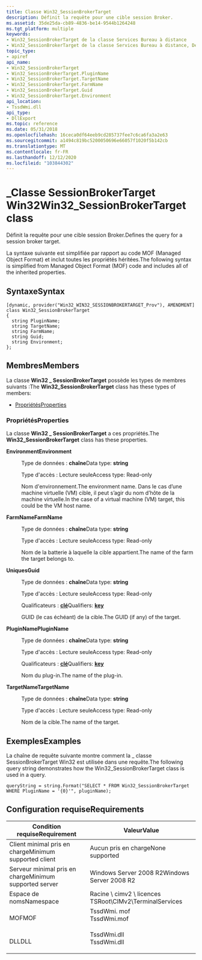 ```yaml
---
title: Classe Win32_SessionBrokerTarget
description: Définit la requête pour une cible session Broker.
ms.assetid: 35de25da-cb89-4836-be14-9544b1264248
ms.tgt_platform: multiple
keywords:
- Win32_SessionBrokerTarget de la classe Services Bureau à distance
- Win32_SessionBrokerTarget de la classe Services Bureau à distance, Description
topic_type:
- apiref
api_name:
- Win32_SessionBrokerTarget
- Win32_SessionBrokerTarget.PluginName
- Win32_SessionBrokerTarget.TargetName
- Win32_SessionBrokerTarget.FarmName
- Win32_SessionBrokerTarget.Guid
- Win32_SessionBrokerTarget.Environment
api_location:
- TssdWmi.dll
api_type:
- DllExport
ms.topic: reference
ms.date: 05/31/2018
ms.openlocfilehash: 16ceca0df64eeb9cd285737fee7c6ca6fa3a2e63
ms.sourcegitcommit: a1494c819bc5200050696e66057f1020f5b142cb
ms.translationtype: MT
ms.contentlocale: fr-FR
ms.lasthandoff: 12/12/2020
ms.locfileid: "103844302"
---
```

# <a name="win32_sessionbrokertarget-class"></a><span data-ttu-id="abfd5-105">\_Classe SessionBrokerTarget Win32</span><span class="sxs-lookup"><span data-stu-id="abfd5-105">Win32\_SessionBrokerTarget class</span></span>

<span data-ttu-id="abfd5-106">Définit la requête pour une cible session Broker.</span><span class="sxs-lookup"><span data-stu-id="abfd5-106">Defines the query for a session broker target.</span></span>

<span data-ttu-id="abfd5-107">La syntaxe suivante est simplifiée par rapport au code MOF (Managed Object Format) et inclut toutes les propriétés héritées.</span><span class="sxs-lookup"><span data-stu-id="abfd5-107">The following syntax is simplified from Managed Object Format (MOF) code and includes all of the inherited properties.</span></span>

## <a name="syntax"></a><span data-ttu-id="abfd5-108">Syntaxe</span><span class="sxs-lookup"><span data-stu-id="abfd5-108">Syntax</span></span>

``` syntax
[dynamic, provider("Win32_WIN32_SESSIONBROKERTARGET_Prov"), AMENDMENT]
class Win32_SessionBrokerTarget
{
  string PluginName;
  string TargetName;
  string FarmName;
  string Guid;
  string Environment;
};
```

## <a name="members"></a><span data-ttu-id="abfd5-109">Membres</span><span class="sxs-lookup"><span data-stu-id="abfd5-109">Members</span></span>

<span data-ttu-id="abfd5-110">La classe **Win32 \_ SessionBrokerTarget** possède les types de membres suivants :</span><span class="sxs-lookup"><span data-stu-id="abfd5-110">The **Win32\_SessionBrokerTarget** class has these types of members:</span></span>

-   [<span data-ttu-id="abfd5-111">Propriétés</span><span class="sxs-lookup"><span data-stu-id="abfd5-111">Properties</span></span>](#properties)

### <a name="properties"></a><span data-ttu-id="abfd5-112">Propriétés</span><span class="sxs-lookup"><span data-stu-id="abfd5-112">Properties</span></span>

<span data-ttu-id="abfd5-113">La classe **Win32 \_ SessionBrokerTarget** a ces propriétés.</span><span class="sxs-lookup"><span data-stu-id="abfd5-113">The **Win32\_SessionBrokerTarget** class has these properties.</span></span>

<dl> <dt>

<span data-ttu-id="abfd5-114">**Environment**</span><span class="sxs-lookup"><span data-stu-id="abfd5-114">**Environment**</span></span>
</dt> <dd> <dl> <dt>

<span data-ttu-id="abfd5-115">Type de données : **chaîne**</span><span class="sxs-lookup"><span data-stu-id="abfd5-115">Data type: **string**</span></span>
</dt> <dt>

<span data-ttu-id="abfd5-116">Type d'accès : Lecture seule</span><span class="sxs-lookup"><span data-stu-id="abfd5-116">Access type: Read-only</span></span>
</dt> </dl>

<span data-ttu-id="abfd5-117">Nom d'environnement.</span><span class="sxs-lookup"><span data-stu-id="abfd5-117">The environment name.</span></span> <span data-ttu-id="abfd5-118">Dans le cas d’une machine virtuelle (VM) cible, il peut s’agir du nom d’hôte de la machine virtuelle.</span><span class="sxs-lookup"><span data-stu-id="abfd5-118">In the case of a virtual machine (VM) target, this could be the VM host name.</span></span>

</dd> <dt>

<span data-ttu-id="abfd5-119">**FarmName**</span><span class="sxs-lookup"><span data-stu-id="abfd5-119">**FarmName**</span></span>
</dt> <dd> <dl> <dt>

<span data-ttu-id="abfd5-120">Type de données : **chaîne**</span><span class="sxs-lookup"><span data-stu-id="abfd5-120">Data type: **string**</span></span>
</dt> <dt>

<span data-ttu-id="abfd5-121">Type d'accès : Lecture seule</span><span class="sxs-lookup"><span data-stu-id="abfd5-121">Access type: Read-only</span></span>
</dt> </dl>

<span data-ttu-id="abfd5-122">Nom de la batterie à laquelle la cible appartient.</span><span class="sxs-lookup"><span data-stu-id="abfd5-122">The name of the farm the target belongs to.</span></span>

</dd> <dt>

<span data-ttu-id="abfd5-123">**Uniques**</span><span class="sxs-lookup"><span data-stu-id="abfd5-123">**Guid**</span></span>
</dt> <dd> <dl> <dt>

<span data-ttu-id="abfd5-124">Type de données : **chaîne**</span><span class="sxs-lookup"><span data-stu-id="abfd5-124">Data type: **string**</span></span>
</dt> <dt>

<span data-ttu-id="abfd5-125">Type d'accès : Lecture seule</span><span class="sxs-lookup"><span data-stu-id="abfd5-125">Access type: Read-only</span></span>
</dt> <dt>

<span data-ttu-id="abfd5-126">Qualificateurs : [ **clé**](/windows/desktop/WmiSdk/key-qualifier)</span><span class="sxs-lookup"><span data-stu-id="abfd5-126">Qualifiers: [**key**](/windows/desktop/WmiSdk/key-qualifier)</span></span>
</dt> </dl>

<span data-ttu-id="abfd5-127">GUID (le cas échéant) de la cible.</span><span class="sxs-lookup"><span data-stu-id="abfd5-127">The GUID (if any) of the target.</span></span>

</dd> <dt>

<span data-ttu-id="abfd5-128">**PluginName**</span><span class="sxs-lookup"><span data-stu-id="abfd5-128">**PluginName**</span></span>
</dt> <dd> <dl> <dt>

<span data-ttu-id="abfd5-129">Type de données : **chaîne**</span><span class="sxs-lookup"><span data-stu-id="abfd5-129">Data type: **string**</span></span>
</dt> <dt>

<span data-ttu-id="abfd5-130">Type d'accès : Lecture seule</span><span class="sxs-lookup"><span data-stu-id="abfd5-130">Access type: Read-only</span></span>
</dt> <dt>

<span data-ttu-id="abfd5-131">Qualificateurs : [ **clé**](/windows/desktop/WmiSdk/key-qualifier)</span><span class="sxs-lookup"><span data-stu-id="abfd5-131">Qualifiers: [**key**](/windows/desktop/WmiSdk/key-qualifier)</span></span>
</dt> </dl>

<span data-ttu-id="abfd5-132">Nom du plug-in.</span><span class="sxs-lookup"><span data-stu-id="abfd5-132">The name of the plug-in.</span></span>

</dd> <dt>

<span data-ttu-id="abfd5-133">**TargetName**</span><span class="sxs-lookup"><span data-stu-id="abfd5-133">**TargetName**</span></span>
</dt> <dd> <dl> <dt>

<span data-ttu-id="abfd5-134">Type de données : **chaîne**</span><span class="sxs-lookup"><span data-stu-id="abfd5-134">Data type: **string**</span></span>
</dt> <dt>

<span data-ttu-id="abfd5-135">Type d'accès : Lecture seule</span><span class="sxs-lookup"><span data-stu-id="abfd5-135">Access type: Read-only</span></span>
</dt> </dl>

<span data-ttu-id="abfd5-136">Nom de la cible.</span><span class="sxs-lookup"><span data-stu-id="abfd5-136">The name of the target.</span></span>

</dd> </dl>

## <a name="examples"></a><span data-ttu-id="abfd5-137">Exemples</span><span class="sxs-lookup"><span data-stu-id="abfd5-137">Examples</span></span>

<span data-ttu-id="abfd5-138">La chaîne de requête suivante montre comment la \_ classe SessionBrokerTarget Win32 est utilisée dans une requête.</span><span class="sxs-lookup"><span data-stu-id="abfd5-138">The following query string demonstrates how the Win32\_SessionBrokerTarget class is used in a query.</span></span>


```CSharp
queryString = string.Format("SELECT * FROM Win32_SessionBrokerTarget WHERE PluginName = '{0}'", pluginName);
```



## <a name="requirements"></a><span data-ttu-id="abfd5-139">Configuration requise</span><span class="sxs-lookup"><span data-stu-id="abfd5-139">Requirements</span></span>



| <span data-ttu-id="abfd5-140">Condition requise</span><span class="sxs-lookup"><span data-stu-id="abfd5-140">Requirement</span></span> | <span data-ttu-id="abfd5-141">Valeur</span><span class="sxs-lookup"><span data-stu-id="abfd5-141">Value</span></span> |
|-------------------------------------|----------------------------------------------------------------------------------------|
| <span data-ttu-id="abfd5-142">Client minimal pris en charge</span><span class="sxs-lookup"><span data-stu-id="abfd5-142">Minimum supported client</span></span><br/> | <span data-ttu-id="abfd5-143">Aucun pris en charge</span><span class="sxs-lookup"><span data-stu-id="abfd5-143">None supported</span></span><br/>                                                              |
| <span data-ttu-id="abfd5-144">Serveur minimal pris en charge</span><span class="sxs-lookup"><span data-stu-id="abfd5-144">Minimum supported server</span></span><br/> | <span data-ttu-id="abfd5-145">Windows Server 2008 R2</span><span class="sxs-lookup"><span data-stu-id="abfd5-145">Windows Server 2008 R2</span></span><br/>                                                      |
| <span data-ttu-id="abfd5-146">Espace de noms</span><span class="sxs-lookup"><span data-stu-id="abfd5-146">Namespace</span></span><br/>                | <span data-ttu-id="abfd5-147">Racine \\ cimv2 \\ licences TS</span><span class="sxs-lookup"><span data-stu-id="abfd5-147">Root\\CIMv2\\TerminalServices</span></span><br/>                                               |
| <span data-ttu-id="abfd5-148">MOF</span><span class="sxs-lookup"><span data-stu-id="abfd5-148">MOF</span></span><br/>                      | <dl> <span data-ttu-id="abfd5-149"><dt>TssdWmi. mof</dt></span><span class="sxs-lookup"><span data-stu-id="abfd5-149"><dt>TssdWmi.mof</dt></span></span> </dl> |
| <span data-ttu-id="abfd5-150">DLL</span><span class="sxs-lookup"><span data-stu-id="abfd5-150">DLL</span></span><br/>                      | <dl> <span data-ttu-id="abfd5-151"><dt>TssdWmi.dll</dt></span><span class="sxs-lookup"><span data-stu-id="abfd5-151"><dt>TssdWmi.dll</dt></span></span> </dl> |



 

